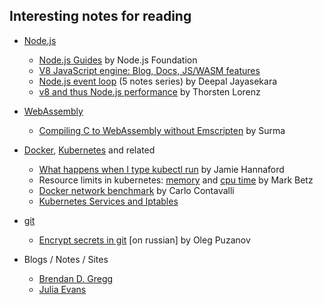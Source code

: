 ## Interesting notes for reading

  - [Node.js](https://nodejs.org/)

    - [Node.js Guides](https://nodejs.org/en/docs/guides/) by Node.js Foundation
    - [V8 JavaScript engine: Blog, Docs, JS/WASM features](https://v8.dev/)
    - [Node.js event loop](https://blog.insiderattack.net/event-loop-and-the-big-picture-nodejs-event-loop-part-1-1cb67a182810) (5 notes series) by Deepal Jayasekara
    - [v8 and thus Node.js performance](https://github.com/thlorenz/v8-perf) by Thorsten Lorenz

  - [WebAssembly](https://webassembly.org/)

    - [Compiling C to WebAssembly without Emscripten](https://dassur.ma/things/c-to-webassembly/) by Surma

  - [Docker](https://www.docker.com/), [Kubernetes](https://kubernetes.io/) and related

    - [What happens when I type kubectl run](https://github.com/jamiehannaford/what-happens-when-k8s) by Jamie Hannaford
    - Resource limits in kubernetes: [memory](https://medium.com/@betz.mark/understanding-resource-limits-in-kubernetes-memory-6b41e9a955f9?source=---------6------------------) and [cpu time](https://medium.com/@betz.mark/understanding-resource-limits-in-kubernetes-cpu-time-9eff74d3161b?source=---------5------------------) by Mark Betz
    - [Docker network benchmark](http://rabexc.org/posts/docker-networking) by Carlo Contavalli
    - [Kubernetes Services and Iptables](https://msazure.club/kubernetes-services-and-iptables/)

  - [git](https://git-scm.com/)

    - [Encrypt secrets in git](https://blog.maddevs.io/secrets-513d41eaaf43) [on russian] by Oleg Puzanov

  - Blogs / Notes / Sites

    - [Brendan D. Gregg](http://www.brendangregg.com/)
    - [Julia Evans](https://jvns.ca/)
